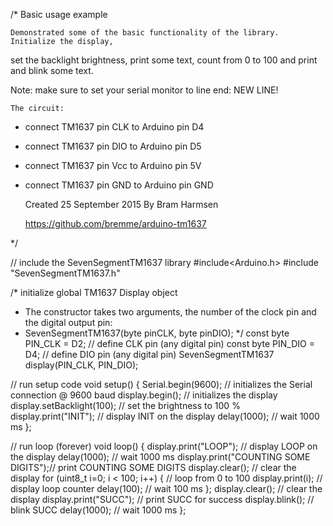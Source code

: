 /*
	Basic usage example

	Demonstrated some of the basic functionality of the library. Initialize the display,
  set the backlight brightness, print some text, count from 0 to 100 and
  print and blink some text.

  Note: make sure to set your serial monitor to line end: NEW LINE!

	The circuit:
  * connect TM1637 pin CLK to Arduino pin D4
  * connect TM1637 pin DIO to Arduino pin D5
  * connect TM1637 pin Vcc to Arduino pin 5V
  * connect TM1637 pin GND to Arduino pin GND

	Created 25 September 2015
	By Bram Harmsen

	https://github.com/bremme/arduino-tm1637

*/

// include the SevenSegmentTM1637 library
#include<Arduino.h>
#include "SevenSegmentTM1637.h"

/* initialize global TM1637 Display object
*  The constructor takes two arguments, the number of the clock pin and the digital output pin:
* SevenSegmentTM1637(byte pinCLK, byte pinDIO);
*/
const byte PIN_CLK = D2;   // define CLK pin (any digital pin)
const byte PIN_DIO = D4;   // define DIO pin (any digital pin)
SevenSegmentTM1637    display(PIN_CLK, PIN_DIO);

// run setup code
void setup() {
  Serial.begin(9600);         // initializes the Serial connection @ 9600 baud
  display.begin();            // initializes the display
  display.setBacklight(100);  // set the brightness to 100 %
  display.print("INIT");      // display INIT on the display
  delay(1000);                // wait 1000 ms
};

// run loop (forever)
void loop() {
  display.print("LOOP");                // display LOOP on the display
  delay(1000);                          // wait 1000 ms
  display.print("COUNTING SOME DIGITS");// print COUNTING SOME DIGITS
  display.clear();                      // clear the display
  for (uint8_t i=0; i < 100; i++) {     // loop from 0 to 100
    display.print(i);                   // display loop counter
    delay(100);                         // wait 100 ms
  };
  display.clear();                      // clear the display
  display.print("SUCC");                // print SUCC for success
  display.blink();                      // blink SUCC
  delay(1000);                          // wait 1000 ms
};
